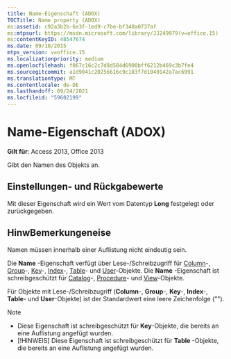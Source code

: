 ```yaml
---
title: Name-Eigenschaft (ADOX)
TOCTitle: Name property (ADOX)
ms:assetid: c92a3b2b-6e3f-1ed9-c7be-bf348a0737af
ms:mtpsurl: https://msdn.microsoft.com/library/JJ249979(v=office.15)
ms:contentKeyID: 48547674
ms.date: 09/18/2015
mtps_version: v=office.15
ms.localizationpriority: medium
ms.openlocfilehash: f067c16c2c7d8d584d6900bff6212b469c3b7fe4
ms.sourcegitcommit: a1d9041c20256616c9c183f7d1049142a7ac6991
ms.translationtype: MT
ms.contentlocale: de-DE
ms.lasthandoff: 09/24/2021
ms.locfileid: "59602199"
---
```

# <a name="name-property-adox"></a>Name-Eigenschaft (ADOX)

**Gilt für**: Access 2013, Office 2013

Gibt den Namen des Objekts an.

## <a name="settings-and-return-values"></a>Einstellungen- und Rückgabewerte

Mit dieser Eigenschaft wird ein Wert vom Datentyp **Long** festgelegt oder zurückgegeben.

## <a name="remarks"></a>HinwBemerkungeneise

Namen müssen innerhalb einer Auflistung nicht eindeutig sein.

Die **Name** -Eigenschaft verfügt über Lese-/Schreibzugriff für [Column](column-object-adox.md)-, [Group](group-object-adox.md)-, [Key](key-object-adox.md)-, [Index](index-object-adox.md)-, [Table](table-object-adox.md)- und [User](user-object-adox.md)-Objekte. Die **Name** -Eigenschaft ist schreibgeschützt für [Catalog](catalog-object-adox.md)-, [Procedure](procedure-object-adox.md)- und [View](view-object-adox.md)-Objekte.

Für Objekte mit Lese-/Schreibzugriff (**Column**-, **Group**-, **Key**-, **Index**-, **Table**- und **User**-Objekte) ist der Standardwert eine leere Zeichenfolge ("").

> [!NOTE]
> - Diese Eigenschaft ist schreibgeschützt für **Key**-Objekte, die bereits an eine Auflistung angefügt wurden.
> - [!HINWEIS] Diese Eigenschaft ist schreibgeschützt für **Table** -Objekte, die bereits an eine Auflistung angefügt wurden.


